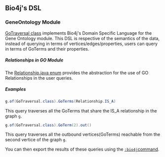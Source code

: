 ## Bio4j's DSL

### GeneOntology Module

[GoTraversal class](https://github.com/bio4j/exporter/blob/master/docs/src/main/java/com/bio4j/exporter/GoTraversal.java.md) implements Bio4j's Domain Specific Language for the Gene Ontology module. 
This DSL is respective of the semantics of the data, instead of querying in terms of vertices/edges/properties, users can query in terms of GoTerms and their properties.

##### Relationships in GO Module

The [Relationship.java enum](https://github.com/bio4j/exporter/blob/master/docs/src/main/java/com/bio4j/exporter/Relationship.java.md) provides the abstraction for the use of GO Relationships in the user queries.

##### Examples 


```java
g.of(GoTraversal.class).GoTerms(Relationship.IS_A)
```
This query traverses all the GoTerms that share the IS_A relationship in the graph ``g``.


```java
g.of(GoTraversal.class).GoTerm(2).out()
```
This query traverses all the outbound vertices(GoTerms) reachable from the second vertice of the graph ``g``.

You can then export the results of these queries using the [``:bio4j``command](usage-examples.md).
